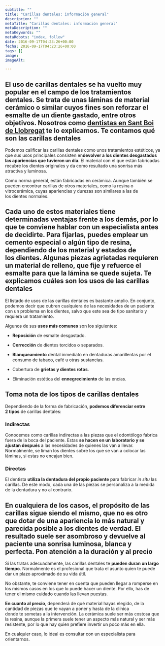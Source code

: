 ```yaml
---
subtitle: ""
title: "Carillas dentales: información general"
descripcion: ""
metaTitle: "Carillas dentales: información general"
metaDescription: ""
metaKeywords: ""
metaRobots: "index, follow"
date: 2016-09-17T04:23:26+00:00
fecha: 2016-09-17T04:23:26+00:00
tags: []
image: 
imageAlt: 

---
```



El uso de carillas dentales se ha vuelto muy popular en el campo de los tratamientos dentales. Se trata de unas láminas de **material cerámico o similar cuyos fines son reforzar el esmalte de un diente** gastado, entre otros objetivos. Nosotros como [dentistas en Sant Boi de Llobregat](http://centredentalbaste.com/) te lo explicamos.
Te contamos qué son las carillas dentales
-----------------------------------------


Podemos calificar las carillas dentales como unos tratamientos estéticos, ya que sus usos principales consisten en**devolver a los dientes desgastados las apariencias que tuvieron un día**. El material con el que están fabricadas recubre los dientes originales y da como resultado una sonrisa más atractiva y luminosa.

Como norma general, están fabricadas en cerámica. Aunque también se pueden encontrar carillas de otros materiales, como la resina o vitrocerámica, cuyas apariencias y durezas son similares a las de los dientes normales.

Cada uno de estos materiales tiene determinadas ventajas frente a los demás, por lo que te **conviene hablar con un especialista antes** de decidirte. Para fijarlas, puedes emplear un cemento especial o algún tipo de resina, dependiendo de los material y estados de los dientes. Algunas piezas agrietadas requieren un material de relleno, que fije y refuerce el esmalte para que la lámina se quede sujeta.
Te explicamos cuáles son los usos de las carillas dentales
----------------------------------------------------------


El listado de usos de las carillas dentales es bastante amplio. En conjunto, podemos decir que cubren cualquiera de las necesidades de un paciente con un problema en los dientes, salvo que este sea de tipo sanitario y requiera un tratamiento.

Algunos de sus **usos más comunes** son los siguientes:
* **Reposición** de esmalte desgastado.


* **Corrección** de dientes torcidos o separados.


* **Blanqueamiento** dental inmediato en dentaduras amarillentas por el consumo de tabaco, café u otras sustancias.


* Cobertura de **grietas y dientes rotos**.


* Eliminación estética del **ennegrecimiento** de las encías.


Toma nota de los tipos de carillas dentales
-------------------------------------------


Dependiendo de la forma de fabricación, **podemos diferenciar entre 2 tipos** de carillas dentales:
### Indirectas


Conocemos como carillas indirectas a las piezas que el odontólogo fabrica fuera de la boca del paciente. Estas **se hacen en un laboratorio y se ajustan después** a las necesidades de quienes las van a llevar. Normalmente, se liman los dientes sobre los que se van a colocar las láminas, si estas no encajan bien.
### Directas


El dentista **utiliza la dentadura del propio paciente** para fabricar *in situ* las carillas. De este modo, cada una de las piezas se personaliza a la medida de la dentadura y no al contrario.

En cualquiera de los casos, el propósito de las carillas sigue siendo el mismo, que no es otro que dotar de una apariencia lo más natural y parecida posible a los dientes de verdad. El resultado suele ser asombroso y devuelve al paciente una sonrisa luminosa, blanca y perfecta.
Pon atención a la duración y al precio
--------------------------------------


Si las tratas adecuadamente, las carillas dentales te **pueden duran un largo tiempo**. Normalmente es el profesional que trata el asunto quien te puede dar un plazo aproximado de su vida útil.

No obstante, te conviene tener en cuenta que pueden llegar a romperse en los mismos casos en los que lo puede hacer un diente. Por ello, has de tener el mismo cuidado cuando las llevan puestas.

**En cuanto al precio**, dependerá de qué material hayas elegido, de la cantidad de piezas que te vayan a poner y hasta de la clínica donde te sometas a la intervención. La cerámica suele ser más costosa que la resina, aunque la primera suele tener un aspecto más natural y ser más resistente, por lo que hay quien prefiere invertir un poco más en ella.

En cualquier caso, lo ideal es consultar con un especialista para orientarnos.

 

